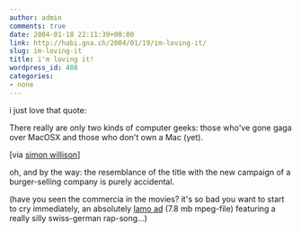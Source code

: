 ```yaml
---
author: admin
comments: true
date: 2004-01-18 22:11:39+00:00
link: http://habi.gna.ch/2004/01/19/im-loving-it/
slug: im-loving-it
title: i'm loving it!
wordpress_id: 408
categories:
- none
---
```


i just love that quote:  




There really are only two kinds of computer geeks: those who've gone gaga over MacOSX and those who don't own a Mac (yet). 



[via [simon willison](http://simon.incutio.com/archive/2004/01/10/mactastic#comments)]



oh, and by the way: the resemblance of the title with the new campaign of a burger-selling company is purely accidental.   

(have you seen the commercia in the movies? it's so bad you want to start to cry immediately, an absolutely [lamo ad](http://www.mcdonalds.ch/downloads/publicite/movies/promotions/imlovinit_de.mpg) (7.8 mb mpeg-file) featuring a really silly swiss-german rap-song...)

